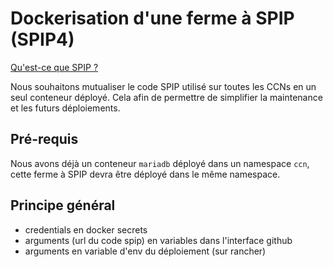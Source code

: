 # Dockerisation d'une ferme à SPIP (SPIP4)

[Qu'est-ce que SPIP ?](https://www.spip.net/fr_rubrique91.html)

Nous souhaitons mutualiser le code SPIP utilisé sur toutes les CCNs en un seul conteneur déployé.
Cela afin de permettre de simplifier la maintenance et les futurs déploiements.

## Pré-requis

Nous avons déjà un conteneur `mariadb` déployé dans un namespace `ccn`, cette ferme à SPIP devra
être déployé dans le même namespace.

## Principe général

- credentials en docker secrets
- arguments (url du code spip) en variables dans l'interface github
- arguments en variable d'env du déploiement (sur rancher)